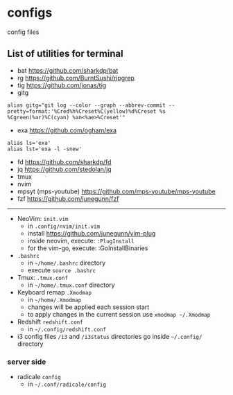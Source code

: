 # configs
config files

## List of utilities for terminal
- bat https://github.com/sharkdp/bat
- rg https://github.com/BurntSushi/ripgrep
- tig https://github.com/jonas/tig
- gitg
```
alias gitg="git log --color --graph --abbrev-commit --pretty=format:'%Cred%h%Creset%C(yellow)%d%Creset %s %Cgreen(%ar)%C(cyan) %an<%ae>%Creset'"
```
- exa https://github.com/ogham/exa
```
alias ls='exa'
alias lst='exa -l -snew'
```
- fd https://github.com/sharkdp/fd
- jq https://github.com/stedolan/jq
- tmux
- nvim
- mpsyt (mps-youtube) https://github.com/mps-youtube/mps-youtube
- fzf https://github.com/junegunn/fzf


---

- NeoVim: `init.vim`
	- in `.config/nvim/init.vim`
	- install https://github.com/junegunn/vim-plug
	- inside neovim, execute: `:PlugInstall`
	- for the vim-go, execute: :GoInstallBinaries
- `.bashrc`
	- in `~/home/.bashrc` directory
	- execute `source .bashrc`
- Tmux: `.tmux.conf`
	- in `~/home/.tmux.conf` directory
- Keyboard remap `.Xmodmap`
	- in `~/home/.Xmodmap`
	- changes will be applied each session start
	- to apply changes in the current session use `xmodmap ~/.Xmodmap`
- Redshift `redshift.conf`
	- in `~/.config/redshift.conf`
- i3 config files `/i3` and `/i3status` directories go inside `~/.config/` directory


### server side
- radicale `config`
	- in `~/.conf/radicale/config`
